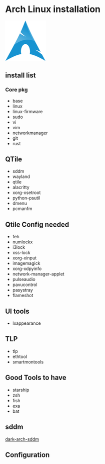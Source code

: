 # Arch Linux installation 

![arch](../icons/archliunx-icon.svg)

## install list 
### Core pkg
* base 
* linux 
* linux-firmware
* sudo 
* vi
* vim 
* networkmanager
* git
* rust

## QTile
* sddm
* wayland
* qtile
* alacritty
* xorg-xsetroot
* python-psutil
* dmenu
* pcmanfm

## Qtile Config needed 
* feh
* numlockx
* i3lock
* xss-lock
* xorg-xinput
* imagemagick 
* xorg-xdpyinfo
* network-manager-applet
* pulseaudio
* pavucontrol
* pasystray
* flameshot

## UI tools 
* lxappearance


## TLP
* tlp 
* ethtool
* smartmontools

## Good Tools to have 
* starship
* zsh 
* fish
* exa
* bat

## sddm 
[dark-arch-sddm](https://github.com/simonesestito/dark-arch-sddm)

## Configuration 


